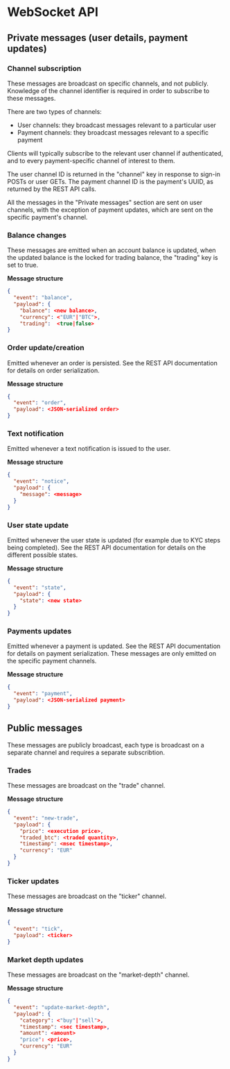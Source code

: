 # WebSocket API

## Private messages (user details, payment updates)

### Channel subscription

These messages are broadcast on specific channels, and not publicly. Knowledge of the channel identifier is required in order to subscribe to these messages.

There are two types of channels:
 * User channels: they broadcast messages relevant to a particular user
 * Payment channels: they broadcast messages relevant to a specific payment

Clients will typically subscribe to the relevant user channel if authenticated, and to every payment-specific channel of interest to them.

The user channel ID is returned in the "channel" key in response to sign-in POSTs or user GETs. The payment channel ID is the payment's UUID, as returned by the REST API calls.

All the messages in the "Private messages" section are sent on user channels, with the exception of payment updates, which are sent on the specific payment's channel.


### Balance changes

These messages are emitted when an account balance is updated, when the updated balance is the locked for trading balance, the "trading" key is set to true.

**Message structure**
````json
{
  "event": "balance",
  "payload": {
    "balance": <new balance>,
    "currency": <"EUR"|"BTC">,
    "trading":  <true|false>
}
````


### Order update/creation

Emitted whenever an order is persisted. See the REST API documentation for details on order serialization.

**Message structure**
````json
{
  "event": "order",
  "payload": <JSON-serialized order>
}
````

### Text notification

Emitted whenever a text notification is issued to the user.

**Message structure**
````json
{
  "event": "notice",
  "payload": {
    "message": <message>
  }
}
````

### User state update

Emitted whenever the user state is updated (for example due to KYC steps being completed). See the REST API documentation for details on the different possible states.

**Message structure**
````json
{
  "event": "state",
  "payload": {
    "state": <new state>
  }
}
````

### Payments updates

Emitted whenever a payment is updated. See the REST API documentation for details on payment serialization. These messages are only emitted on the specific payment channels.

**Message structure**
````json
{
  "event": "payment",
  "payload": <JSON-serialized payment>
}
````


## Public messages

These messages are publicly broadcast, each type is broadcast on a separate channel and requires a separate subscribtion.

### Trades

These messages are broadcast on the "trade" channel.

**Message structure**
````json
{
  "event": "new-trade",
  "payload": {
    "price": <execution price>,
    "traded_btc": <traded quantity>,
    "timestamp": <msec timestamp>,
    "currency": "EUR"
  }
}
````


### Ticker updates

These messages are broadcast on the "ticker" channel.

**Message structure**
````json
{
  "event": "tick",
  "payload": <ticker>
}
````

### Market depth updates

These messages are broadcast on the "market-depth" channel.

**Message structure**
````json
{
  "event": "update-market-depth",
  "payload": {
    "category": <"buy"|"sell">,
    "timestamp": <sec timestamp>,
    "amount": <amount>
    "price": <price>,
    "currency": "EUR"
  }
}
````
